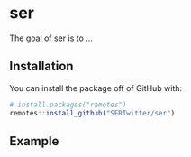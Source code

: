 
<!-- README.md is generated from README.Rmd. Please edit that file -->

# ser

The goal of ser is to …

## Installation

You can install the package off of GitHub with:

``` r
# install.packages("remotes")
remotes::install_github("SERTwitter/ser")
```

## Example
